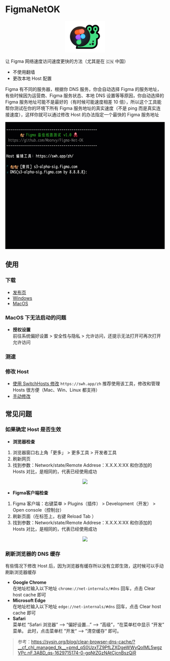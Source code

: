# FigmaNetOK
 
<p align="center">
  <img  height="100" src="https://github.com/Moonvy/Figma-Net-OK/raw/master/logo.png">
</p>


让 Figma 网络速度访问速度更快的方法（尤其是在 🇨🇳 中国）

- 不使用翻墙
- 更改本地 Host 配置

Figma 有不同的服务器，根据你 DNS 服务，你会自动选择 Figma 的服务地址，有些时候因为运营商、Figma 服务状态、本地 DNS 设置等等原因，你自动选择的 Figma 服务地址可能不是最好的（有时候可能速度相差 10 倍），所以这个工具能帮你测试在你的环境下所有 Figma 服务地址的真实速度（不是 ping 而是真实连接速度），这样你就可以通过修改 Host 的办法指定一个最快的  Figma 服务地址



<p align="center">
  <img  height="400" src="https://github.com/Moonvy/Figma-Net-OK/raw/master/FigmaNetOK-CLI%E6%BC%94%E7%A4%BA.gif">
</p>


 


## 使用

### 下载

- [发布页](https://github.com/Moonvy/Figma-Net-OK/releases)
- [Windows](https://moonvy.lanzoui.com/i3xOwt288tg)
- [MacOS](https://moonvy.lanzoui.com/i0IGRt289cf)

### MacOS 下无法启动的问题

- **授权设置**  
 前往系统偏好设置 > 安全性与隐私 > 允许访问，还提示无法打开可再次打开允许访问

### 测速


### 修改 Host
- [使用 SwitchHosts 修改](https://swh.app/zh) `https://swh.app/zh`
  推荐使用该工具，修改和管理 Hosts 很方便（Mac、Win、Linux 都支持）
- [手动修改](https://www.jianshu.com/p/752211238c1b)


## 常见问题


### 如果确定 Host 是否生效
- **浏览器检查**
1. 浏览器窗口右上角「更多」 > 更多工具 > 开发者工具
2. 刷新网页
3. 找到参数：Network/state/Remote Addrese：X.X.X.X:XX 和你添加的 Hosts 对比，是相同的，代表已经使用成功
<p align="center">
  <img  height="480" src="https://user-images.githubusercontent.com/82380792/130445924-288acfa7-ce2b-4b77-9248-62755bc5040b.png">
</p>

- **Figma客户端检查**
1. Figma 客户端：右键菜单 > Plugins（插件） > Development（开发） > Open console（控制台）
2. 刷新页面（在标签上，右键 Reload Tab ）
3. 找到参数：Network/state/Remote Addrese：X.X.X.X:XX 和你添加的 Hosts 对比，是相同的，代表已经使用成功
 <p align="center">
  <img  height="380" src="https://user-images.githubusercontent.com/82380792/130446934-7e6109cb-52b9-40d6-91f7-927be9f457f1.png">
</p>

### 刷新浏览器的 DNS 缓存
有些情况下修改 Host 后，因为浏览器有缓存所以没有立即生效，这时候可以手动刷新浏览器缓存

- **Google Chrome**  
 在地址栏输入以下地址 `chrome://net-internals/#dns` 回车，点击 Clear host cache 即可
- **Microsoft Edge**  
 在地址栏输入以下地址 `edge://net-internals/#dns` 回车，点击 Clear host cache 即可
- **Safari**  
  菜单栏 “Safari 浏览器” –> “偏好设置…” –> “高级”，“在菜单栏中显示 “开发” 菜单。
  此时，点击菜单栏 ”开发“ –> ”清空缓存“ 即可。

> 参考：https://sysin.org/blog/clear-browser-dns-cache/?__cf_chl_managed_tk__=pmd_qS0UzxTZ9PfLZXDgeWWyQolML5wgzVPc.nF.3ABD_qs-1629715174-0-gqNtZGzNAtCjcnBszQiR

